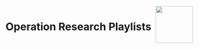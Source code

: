 <img align="right" width="100" src="https://github.com/cs-MohamedAyman/YouTube-Playlists/blob/master/organizations-logos/youtube.jpg">

# Operation Research Playlists
